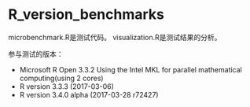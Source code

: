 # R_version_benchmarks

microbenchmark.R是测试代码。
visualization.R是测试结果的分析。

参与测试的版本：
- Microsoft R Open 3.3.2 Using the Intel MKL for parallel mathematical computing(using 2 cores)
- R version 3.3.3 (2017-03-06) 
- R version 3.4.0 alpha (2017-03-28 r72427)
